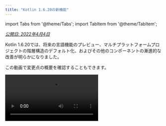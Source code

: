 ```yaml
---
title: "Kotlin 1.6.20の新機能"
---
```

import Tabs from '@theme/Tabs';
import TabItem from '@theme/TabItem';

_[公開日: 2022年4月4日](releases#release-details)_

Kotlin 1.6.20では、将来の言語機能のプレビュー、マルチプラットフォームプロジェクトの階層構造のデフォルト化、およびその他のコンポーネントの漸進的な改善が明らかになりました。

この動画で変更点の概要を確認することもできます。

<video src="https://www.youtube.com/v/8F19ds109-o" title="What's new in Kotlin 1.6.20"/>

## 言語

Kotlin 1.6.20では、次の2つの新しい言語機能を試すことができます。

* [Kotlin/JVMのコンテキストレシーバーのプロトタイプ](#prototype-of-context-receivers-for-kotlin-jvm)
* [非null型](#definitely-non-nullable-types)

### Kotlin/JVMのコンテキストレシーバーのプロトタイプ

:::note
この機能はKotlin/JVMでのみ利用可能なプロトタイプです。`-Xcontext-receivers`を有効にすると、
コンパイラーは、本番コードでは使用できないプレリリースバイナリを生成します。
コンテキストレシーバーはおもちゃのプロジェクトでのみ使用してください。
[YouTrack](https://youtrack.jetbrains.com/issues/KT)でフィードバックをお待ちしております。

Kotlin 1.6.20では、レシーバーを1つに制限されなくなりました。さらに必要な場合は、関数、プロパティ、およびクラスを、宣言にコンテキストレシーバーを追加することにより、コンテキスト依存（または_コンテキスト_)にすることができます。コンテキスト宣言は、次のことを行います。

* 宣言されたすべてのコンテキストレシーバーが、暗黙のレシーバーとして呼び出し側のスコープに存在することを要求します。
* 宣言されたコンテキストレシーバーを、暗黙のレシーバーとして本体スコープに導入します。

```kotlin
interface LoggingContext {
    val log: Logger // このコンテキストは、ロガーへの参照を提供します
}

context(LoggingContext)
fun startBusinessOperation() {
    // LoggingContextは暗黙のレシーバーであるため、logプロパティにアクセスできます
    log.info("Operation has started")
}

fun test(loggingContext: LoggingContext) {
    with(loggingContext) {
        // startBusinessOperation()を呼び出すには、LoggingContextを暗黙のレシーバーとしてスコープに含める必要があります
        startBusinessOperation()
    }
}
```

プロジェクトでコンテキストレシーバーを有効にするには、`-Xcontext-receivers`コンパイラーオプションを使用します。
機能とその構文の詳細な説明は、[KEEP](https://github.com/Kotlin/KEEP/blob/master/proposals/context-receivers#detailed-design)にあります。

実装はプロトタイプであることに注意してください。

* `-Xcontext-receivers`を有効にすると、コンパイラーは、本番コードでは使用できないプレリリースバイナリを生成します
* 現在、コンテキストレシーバーのIDEサポートは最小限です

おもちゃのプロジェクトでこの機能を試し、[このYouTrack issue](https://youtrack.jetbrains.com/issue/KT-42435)であなたの考えや経験を共有してください。
問題が発生した場合は、[新しいissueを提出](https://kotl.in/issue)してください。

### 非null型

非null型は[ベータ版](components-stability)です。ほぼ安定していますが、
将来、移行手順が必要になる場合があります。
変更を最小限に抑えるために最善を尽くします。

ジェネリックJavaクラスおよびインターフェースを拡張する際の相互運用性を向上させるために、Kotlin 1.6.20では、新しい構文`T & Any`を使用して、使用箇所でジェネリック型パラメーターを確実に非nullとしてマークできます。
構文形式は、[インターセクション型](https://en.wikipedia.org/wiki/Intersection_type)の表記法に由来し、現在では、`&`の左側にnull許容の上限があり、右側に非nullの`Any`を持つ型パラメーターに限定されています。

```kotlin
fun <T> elvisLike(x: T, y: T & Any): T & Any = x ?: y

fun main() {
    // OK
    elvisLike<String>("", "").length
    // Error: 'null' cannot be a value of a non-null type
    elvisLike<String>("", null).length

    // OK
    elvisLike<String?>(null, "").length
    // Error: 'null' cannot be a value of a non-null type
    elvisLike<String?>(null, null).length
}
```

この機能を有効にするには、言語バージョンを`1.7`に設定します。

<Tabs groupId="build-script">
<TabItem value="kotlin" label="Kotlin" default>

```kotlin
kotlin {
    sourceSets.all {
        languageSettings.apply {
            languageVersion = "1.7"
        }
    }
}
```

</TabItem>
<TabItem value="groovy" label="Groovy" default>

```groovy
kotlin {
    sourceSets.all {
        languageSettings {
            languageVersion = '1.7'
        }
    }
}
```

</TabItem>
</Tabs>

非null型の詳細については、[KEEP](https://github.com/Kotlin/KEEP/blob/master/proposals/definitely-non-nullable-types)を参照してください。

## Kotlin/JVM

Kotlin 1.6.20では、以下が導入されています。

* JVMインターフェースのデフォルトメソッドの互換性の改善：[インターフェースの新しい`@JvmDefaultWithCompatibility`アノテーション](#new-jvmdefaultwithcompatibility-annotation-for-interfaces)および[-Xjvm-defaultモードの互換性の変更](#compatibility-changes-in-the-xjvm-default-modes)
* [JVMバックエンドでの単一モジュールの並列コンパイルのサポート](#support-for-parallel-compilation-of-a-single-module-in-the-jvm-backend)
* [関数型インターフェースコンストラクターへの呼び出し可能参照のサポート](#support-for-callable-references-to-functional-interface-constructors)

### インターフェースの新しい@JvmDefaultWithCompatibilityアノテーション

Kotlin 1.6.20では、新しいアノテーション[`@JvmDefaultWithCompatibility`](https://kotlinlang.org/api/latest/jvm/stdlib/kotlin.jvm/-jvm-default-with-compatibility/)が導入されています。`-Xjvm-default=all`コンパイラーオプションとともに使用して、Kotlinインターフェースの非抽象メンバーの[JVMインターフェースでデフォルトメソッドを作成](java-to-kotlin-interop#default-methods-in-interfaces)します。

`-Xjvm-default=all`オプションなしでコンパイルされたKotlinインターフェースを使用するクライアントがある場合、このオプションでコンパイルされたコードとのバイナリ互換性がない可能性があります。
Kotlin 1.6.20より前は、この互換性の問題を回避するために、[推奨されるアプローチ](https://blog.jetbrains.com/kotlin/2020/07/kotlin-1-4-m3-generating-default-methods-in-interfaces/#JvmDefaultWithoutCompatibility)は、`-Xjvm-default=all-compatibility`モードと、このタイプの互換性を必要としないインターフェースの`@JvmDefaultWithoutCompatibility`アノテーションを使用することでした。

このアプローチにはいくつかの欠点がありました。

* 新しいインターフェースが追加されたときにアノテーションを追加するのを簡単に忘れる可能性があります。
* 通常、非公開部分には公開APIよりも多くのインターフェースがあるため、最終的にコードの多くの場所にこのアノテーションが付きます。

これで、`-Xjvm-default=all`モードを使用し、`@JvmDefaultWithCompatibility`アノテーションでインターフェースをマークできます。
これにより、このアノテーションを公開APIのすべてのインターフェースに一度に追加でき、新しい非公開コードにアノテーションを使用する必要はありません。

[このYouTrackチケット](https://youtrack.jetbrains.com/issue/KT-48217)で、この新しいアノテーションに関するフィードバックをお寄せください。

### -Xjvm-defaultモードの互換性の変更

Kotlin 1.6.20では、`-Xjvm-default=all`または`-Xjvm-default=all-compatibility`モードでコンパイルされたモジュールに対して、デフォルトモード（`-Xjvm-default=disable`コンパイラーオプション）でモジュールをコンパイルするオプションが追加されています。
以前と同様に、すべてのモジュールに`-Xjvm-default=all`または`-Xjvm-default=all-compatibility`モードがある場合も、コンパイルは成功します。
[このYouTrack issue](https://youtrack.jetbrains.com/issue/KT-47000)でフィードバックをお寄せください。

Kotlin 1.6.20では、コンパイラーオプション`-Xjvm-default`の`compatibility`および`enable`モードが非推奨になりました。
互換性に関する他のモードの説明には変更がありますが、全体的なロジックは同じままです。
[更新された説明](java-to-kotlin-interop#compatibility-modes-for-default-methods)を確認できます。

Javaインターロップのデフォルトメソッドの詳細については、[相互運用性のドキュメント](java-to-kotlin-interop#default-methods-in-interfaces)と
[このブログ投稿](https://blog.jetbrains.com/kotlin/2020/07/kotlin-1-4-m3-generating-default-methods-in-interfaces/)を参照してください。

### JVMバックエンドでの単一モジュールの並列コンパイルのサポート

JVMバックエンドでの単一モジュールの並列コンパイルのサポートは[試験的](components-stability)です。
いつでも削除または変更される可能性があります。オプトインが必要です（詳細は下記参照）。評価目的でのみ使用してください。
[YouTrack](https://youtrack.jetbrains.com/issue/KT-46085)でフィードバックをお待ちしております。

[新しいJVM IRバックエンドのコンパイル時間を改善](https://youtrack.jetbrains.com/issue/KT-46768)するための作業を続けています。
Kotlin 1.6.20では、モジュール内のすべてのファイルを並行してコンパイルするための実験的なJVM IRバックエンドモードを追加しました。
並列コンパイルにより、合計コンパイル時間を最大15％短縮できます。

[コンパイラーオプション](compiler-reference#compiler-options)`-Xbackend-threads`を使用して、実験的な並列バックエンドモードを有効にします。
このオプションには、次の引数を使用します。

* `N`は使用するスレッド数です。CPUコアの数を超えないようにしてください。そうしないと、スレッド間のコンテキストを切り替えるために並列化が効果的でなくなります。
* `0`を使用して、CPUコアごとに個別のスレッドを使用します

[Gradle](gradle)はタスクを並行して実行できますが、プロジェクト（またはプロジェクトの大部分）がGradleの観点から単なる1つの大きなタスクである場合、このタイプの並列化はあまり役に立ちません。
非常に大きなモノリシックモジュールがある場合は、並列コンパイルを使用してコンパイルを高速化します。
プロジェクトが多数の小さなモジュールで構成され、Gradleによって並列化されたビルドがある場合、コンテキストの切り替えにより、別のレイヤーの並列化を追加するとパフォーマンスが低下する可能性があります。

並列コンパイルにはいくつかの制約があります。
* [kapt](kapt)はIRバックエンドを無効にするため、kaptでは機能しません
* 設計上、より多くのJVMヒープが必要です。ヒープの量はスレッド数に比例します

:::

### 関数型インターフェースコンストラクターへの呼び出し可能参照のサポート

:::note
関数型インターフェースコンストラクターへの呼び出し可能参照のサポートは[試験的](components-stability)です。
いつでも削除または変更される可能性があります。オプトインが必要です（詳細は下記参照）。評価目的でのみ使用してください。
[YouTrack](https://youtrack.jetbrains.com/issue/KT-47939)でフィードバックをお待ちしております。

関数型インターフェースコンストラクターへの[呼び出し可能参照](reflection#callable-references)のサポートにより、コンストラクター関数を持つインターフェースから[関数型インターフェース](fun-interfaces)に移行するためのソース互換性のある方法が追加されます。

次のコードを検討してください。

```kotlin
interface Printer {
    fun print()
}

fun Printer(block: () `->` Unit): Printer = object : Printer { override fun print() = block() }
```

関数型インターフェースコンストラクターへの呼び出し可能参照を有効にすると、このコードは関数型インターフェース宣言のみに置き換えることができます。

```kotlin
fun interface Printer {
    fun print()
}
```

そのコンストラクターは暗黙的に作成され、`::Printer`関数参照を使用するコードはコンパイルされます。次に例を示します。

```kotlin
documentsStorage.addPrinter(::Printer)
```

レガシー関数`Printer`を[`@Deprecated`](https://kotlinlang.org/api/latest/jvm/stdlib/kotlin/-deprecated/)アノテーションで`DeprecationLevel.HIDDEN`でマークして、バイナリ互換性を維持します。

```kotlin
@Deprecated(message = "Your message about the deprecation", level = DeprecationLevel.HIDDEN)
fun Printer(...) {...}
```

この機能を有効にするには、コンパイラーオプション`-XXLanguage:+KotlinFunInterfaceConstructorReference`を使用します。

## Kotlin/Native

Kotlin/Native 1.6.20は、新しいコンポーネントの開発を継続していることを示しています。他のプラットフォームでのKotlinとの一貫したエクスペリエンスに向けて、もう一歩進みました。

* [新しいメモリーマネージャーのアップデート](#an-update-on-the-new-memory-manager)
* [新しいメモリーマネージャーでのスイープフェーズの同時実装](#concurrent-implementation-for-the-sweep-phase-in-new-memory-manager)
* [アノテーションクラスのインスタンス化](#instantiation-of-annotation-classes)
* [Swift async/awaitとの相互運用：KotlinUnitの代わりにSwiftのVoidを返す](#interop-with-swift-async-await-returning-void-instead-of-kotlinunit)
* [libbacktraceによる改善されたスタックトレース](#better-stack-traces-with-libbacktrace)
* [スタンドアロンのAndroid実行可能ファイルのサポート](#support-for-standalone-android-executables)
* [パフォーマンスの改善](#performance-improvements)
* [cinteropモジュールのインポート中のエラー処理の改善](#improved-error-handling-during-cinterop-modules-import)
* [Xcode 13ライブラリのサポート](#support-for-xcode-13-libraries)

### 新しいメモリーマネージャーのアップデート

新しいKotlin/Nativeメモリーマネージャーは[アルファ版](components-stability)です。
互換性のない変更が加えられる可能性があり、将来手動での移行が必要になる場合があります。
[YouTrack](https://youtrack.jetbrains.com/issue/KT-48525)でフィードバックをお待ちしております。

:::

Kotlin 1.6.20では、新しいKotlin/Nativeメモリーマネージャーのアルファ版を試すことができます。
これにより、JVMプラットフォームとNativeプラットフォームの違いがなくなり、マルチプラットフォームプロジェクトで一貫した開発者エクスペリエンスが提供されます。
たとえば、AndroidとiOSの両方で動作する新しいクロスプラットフォームモバイルアプリケーションをはるかに簡単に作成できます。

新しいKotlin/Nativeメモリーマネージャーは、スレッド間のオブジェクト共有の制限を解除します。
また、安全で特別な管理やアノテーションを必要としない、リークのない同時プログラミングプリミティブも提供します。

新しいメモリーマネージャーは将来のバージョンでデフォルトになるため、今すぐ試してみることをお勧めします。
新しいメモリーマネージャーの詳細、デモプロジェクトの探索、または[移行手順](https://github.com/JetBrains/kotlin/blob/master/kotlin-native/NEW_MM)に直接進んで自分で試してみるには、[ブログ投稿](https://blog.jetbrains.com/kotlin/2021/08/try-the-new-kotlin-native-memory-manager-development-preview/)をご覧ください。

プロジェクトで新しいメモリーマネージャーを使用して、その動作を確認し、issueトラッカー[YouTrack](https://youtrack.jetbrains.com/issue/KT-48525)でフィードバックを共有してください。

### 新しいメモリーマネージャーでのスイープフェーズの同時実装

[Kotlin 1.6で発表された](whatsnew16#preview-of-the-new-memory-manager)新しいメモリーマネージャーにすでに切り替えている場合は、実行時間が大幅に改善されていることに気付くかもしれません。ベンチマークでは、平均で35％の改善が見られます。
1.6.20以降、新しいメモリーマネージャーで使用できるスイープフェーズの同時実装もあります。
これにより、パフォーマンスが向上し、ガベージコレクターの一時停止時間が短縮されるはずです。

新しいKotlin/Nativeメモリーマネージャーの機能を有効にするには、次のコンパイラーオプションを渡します。

```bash
-Xgc=cms 
```

[このYouTrack issue](https://youtrack.jetbrains.com/issue/KT-48526)で、新しいメモリーマネージャーのパフォーマンスに関するフィードバックをお気軽にお寄せください。

### アノテーションクラスのインスタンス化

Kotlin 1.6.0では、アノテーションクラスのインスタンス化がKotlin/JVMおよびKotlin/JSで[安定](components-stability)しました。
1.6.20バージョンでは、Kotlin/Nativeのサポートが提供されます。

[アノテーションクラスのインスタンス化](annotations#instantiation)の詳細をご覧ください。

### Swift async/awaitとの相互運用：KotlinUnitの代わりにVoidを返す

:::note
Swift async/awaitとの同時実行の相互運用性は[試験的](components-stability)です。いつでも削除または変更される可能性があります。
評価目的でのみ使用してください。 [YouTrack](https://youtrack.jetbrains.com/issue/KT-47610)でフィードバックをお待ちしております。

[Swiftのasync/awaitとの実験的な相互運用性](whatsnew1530#experimental-interoperability-with-swift-5-5-async-await)（Swift 5.5以降で利用可能）の作業を継続しています。
Kotlin 1.6.20は、`Unit`戻り値の型を持つ`suspend`関数での動作が以前のバージョンとは異なります。

以前は、このような関数はSwiftでは`KotlinUnit`を返す`async`関数として表示されていました。ただし、それらの適切な戻り値の型は、非中断関数と同様に`Void`です。

既存のコードを壊さないようにするために、コンパイラーが`Unit`を返す中断関数を`Void`戻り値の型で`async` Swiftに変換するGradleプロパティを導入しています。

```none
# gradle.properties
kotlin.native.binary.unitSuspendFunctionObjCExport=proper
```

この動作を将来のKotlinリリースでデフォルトにする予定です。

### libbacktraceによる改善されたスタックトレース

ソースの場所の解決にlibbacktraceを使用することは[試験的](components-stability)です。いつでも削除または変更される可能性があります。
評価目的でのみ使用してください。 [YouTrack](https://youtrack.jetbrains.com/issue/KT-48424)でフィードバックをお待ちしております。

Kotlin/Nativeは、ファイルロケーションと行番号の詳細なスタックトレースを生成できるようになりました
`linux*`（`linuxMips32`と`linuxMipsel32`を除く）および`androidNative*`ターゲットをより適切にデバッグできます。

この機能は、内部で[libbacktrace](https://github.com/ianlancetaylor/libbacktrace)ライブラリを使用します。
違いの例については、次のコードをご覧ください。

```kotlin
fun main() = bar()
fun bar() = baz()
inline fun baz() {
    error("")
}
```

* **1.6.20より前：**

```text
Uncaught Kotlin exception: kotlin.IllegalStateException:
   at 0   example.kexe        0x227190       kfun:kotlin.Throwable#<init>(kotlin.String?){} + 96
   at 1   example.kexe        0x221e4c       kfun:kotlin.Exception#<init>(kotlin.String?){} + 92
   at 2   example.kexe        0x221f4c       kfun:kotlin.RuntimeException#<init>(kotlin.String?){} + 92
   at 3   example.kexe        0x22234c       kfun:kotlin.IllegalStateException#<init>(kotlin.String?){} + 92
   at 4   example.kexe        0x25d708       kfun:#bar(){} + 104
   at 5   example.kexe        0x25d68c       kfun:#main(){} + 12
```

* **libbacktraceを使用した1.6.20：**

```text
Uncaught Kotlin exception: kotlin.IllegalStateException:
   at 0   example.kexe        0x229550    kfun:kotlin.Throwable#<init>(kotlin.String?){} + 96 (/opt/buildAgent/work/c3a91df21e46e2c8/kotlin/kotlin-native/runtime/src/main/kotlin/kotlin/Throwable.kt:24:37)
   at 1   example.kexe        0x22420c    kfun:kotlin.Exception#<init>(kotlin.String?){} + 92 (/opt/buildAgent/work/c3a91df21e46e2c8/kotlin/kotlin-native/runtime/src/main/kotlin/kotlin/Exceptions.kt:23:44)
   at 2   example.kexe        0x22430c    kfun:kotlin.RuntimeException#<init>(kotlin.String?){} + 92 (/opt/buildAgent/work/c3a91df21e46e2c8/kotlin/kotlin-native/runtime/src/main/kotlin/kotlin/Exceptions.kt:34:44)
   at 3   example.kexe        0x22470c    kfun:kotlin.IllegalStateException#<init>(kotlin.String?){} + 92 (/opt/buildAgent/work/c3a91df21e46e2c8/kotlin/kotlin-native/runtime/src/main/kotlin/kotlin/Exceptions.kt:70:44)
   at 4   example.kexe        0x25fac8    kfun:#bar(){} + 104 [inlined] (/opt/buildAgent/work/c3a91df21e46e2c8/kotlin/libraries/stdlib/src/kotlin/util/Preconditions.kt:143:56)
   at 5   example.kexe        0x25fac8    kfun:#bar(){} + 104 [inlined] (/private/tmp/backtrace/src/commonMain/kotlin/app.kt:4:5)
   at 6   example.kexe        0x25fac8    kfun:#bar(){} + 104 (/private/tmp/backtrace/src/commonMain/kotlin/app.kt:2:13)
   at 7   example.kexe        0x25fa4c    kfun:#main(){} + 12 (/private/tmp/backtrace/src/commonMain/kotlin/app.kt:1:14)
```

すでにスタックトレースにファイルロケーションと行番号が含まれているAppleターゲットでは、libbacktraceはインライン関数呼び出しの詳細を提供します。

* **1.6.20より前：**

```text
Uncaught Kotlin exception: kotlin.IllegalStateException:
   at 0   example.kexe    0x10a85a8f8    kfun:kotlin.Throwable#<init>(kotlin.String?){} + 88 (/opt/buildAgent/work/c3a91df21e46e2c8/kotlin/kotlin-native/runtime/src/main/kotlin/kotlin/Throwable.kt:24:37)
   at 1   example.kexe    0x10a855846    kfun:kotlin.Exception#<init>(kotlin.String?){} + 86 (/opt/buildAgent/work/c3a91df21e46e2c8/kotlin/kotlin-native/runtime/src/main/kotlin/kotlin/Exceptions.kt:23:44)
   at 2   example.kexe    0x10a855936    kfun:kotlin.RuntimeException#<init>(kotlin.String?){} + 86 (/opt/buildAgent/work/c3a91df21e46e2c8/kotlin/kotlin-native/runtime/src/main/kotlin/kotlin/Exceptions.kt:34:44)
   at 3   example.kexe    0x10a855c86    kfun:kotlin.IllegalStateException#<init>(kotlin.String?){} + 86 (/opt/buildAgent/work/c3a91df21e46e2c8/kotlin/kotlin-native/runtime/src/main/kotlin/kotlin/Exceptions.kt:70:44)
   at 4   example.kexe    0x10a8489a5    kfun:#bar(){} + 117 (/private/tmp/backtrace/src/commonMain/kotlin/app.kt:2:1)
   at 5   example.kexe    0x10a84891c    kfun:#main(){} + 12 (/private/tmp/backtrace/src/commonMain/kotlin/app.kt:1:14)
...
```

* **libbacktraceを使用した1.6.20：**

```text
Uncaught Kotlin exception: kotlin.IllegalStateException:
   at 0   example.kexe    0x10669bc88    kfun:kotlin.Throwable#<init>(kotlin.String?){} + 88 (/opt/buildAgent/work/c3a91df21e46e2c8/kotlin/kotlin-native/runtime/src/main/kotlin/kotlin/Throwable.kt:24:37)
   at 1   example.kexe    0x106696bd6    kfun:kotlin.Exception#<init>(kotlin.String?){} + 86 (/opt/buildAgent/work/c3a91df21e46e2c8/kotlin/kotlin-native/runtime/src/main/kotlin/kotlin/Exceptions.kt:23:44)
   at 2   example.kexe    0x106696cc6    kfun:kotlin.RuntimeException#<init>(kotlin.String?){} + 86 (/opt/buildAgent/work/c3a91df21e46e2c8/kotlin/kotlin-native/runtime/src/main/kotlin/kotlin/Exceptions.kt:34:44)
   at 3   example.kexe    0x106697016    kfun:kotlin.IllegalStateException#<init>(kotlin.String?){} + 86 (/opt/buildAgent/work/c3a91df21e46e2c8/kotlin/kotlin-native/runtime/src/main/kotlin/kotlin/Exceptions.kt:70:44)
   at 4   example.kexe    0x106689d35    kfun:#bar(){} + 117 [inlined] (/opt/buildAgent/work/c3a91df21e46e2c8/kotlin/libraries/stdlib/src/kotlin/util/Preconditions.kt:143:56)  
:::caution
at 5   example.kexe    0x106689d35    kfun:#bar(){} + 117 [inlined] (/private/tmp/backtrace/src/commonMain/kotlin/app.kt:4:5)
   at 6   example.kexe    0x106689d35    kfun:#bar(){} + 117 (/private/tmp/backtrace/src/commonMain/kotlin/app.kt:2:13)
   at 7   example.kexe    0x106689cac    kfun:#main(){} + 12 (/private/tmp/backtrace/src/commonMain/kotlin/app.kt:1:14)
...
```

libbacktraceでより良いスタックトレースを生成するには、次の行を`gradle.properties`に追加します。

```none
# gradle.properties
kotlin.native.binary.sourceInfoType=libbacktrace
```

[このYouTrack issue](https://youtrack.jetbrains.com/issue/KT-48424)で、libbacktraceを使用したKotlin/Nativeのデバッグの動作について教えてください。

### スタンドアロンのAndroid実行可能ファイルのサポート

以前は、Kotlin/NativeのAndroid Native実行可能ファイルは、実際には実行可能ファイルではなく、NativeActivityとして使用できる共有ライブラリでした。これで、Android Nativeターゲットの標準実行可能ファイルを生成するオプションができました。

そのためには、プロジェクトの`build.gradle(.kts)`部分で、`androidNative`ターゲットの実行可能ブロックを構成します。
次のバイナリオプションを追加します。

```kotlin
kotlin {
    androidNativeX64("android") {
        binaries {
            executable {
                binaryOptions["androidProgramType"] = "standalone"
            }
        }
    }
}
```

この機能はKotlin 1.7.0でデフォルトになることに注意してください。
現在の動作を維持する場合は、次の設定を使用します。

```kotlin
binaryOptions["androidProgramType"] = "nativeActivity"
```

[実装](https://github.com/jetbrains/kotlin/pull/4624)のMattia Iavaroneに感謝します！

### パフォーマンスの改善

Kotlin/Nativeで[コンパイルプロセスを高速化](https://youtrack.jetbrains.com/issue/KT-42294)し、開発エクスペリエンスを向上させるために、私たちは懸命に取り組んでいます。

Kotlin 1.6.20には、Kotlinが生成するLLVM IRに影響を与えるパフォーマンスアップデートとバグ修正がいくつか含まれています。
内部プロジェクトのベンチマークによると、平均して次のパフォーマンス向上が達成されました。

* 実行時間が15％短縮
* リリースバイナリとデバッグバイナリの両方のコードサイズが20％削減
* リリースバイナリのコンパイル時間が26％短縮

これらの変更により、大規模な内部プロジェクトのデバッグバイナリのコンパイル時間も10％短縮されます。

これを実現するために、コンパイラーが生成した一部の合成オブジェクトの静的初期化を実装し、すべての関数のLLVM IRの構造化方法を改善し、コンパイラーキャッシュを最適化しました。

### cinteropモジュールのインポート中のエラー処理の改善

このリリースでは、`cinterop`ツールを使用してObjective-Cモジュールをインポートする場合のエラー処理が改善されました（CocoaPodsポッドの典型的な場合）。
以前は、Objective-Cモジュールを操作しようとしたときにエラーが発生した場合（たとえば、ヘッダーのコンパイルエラーを処理する場合）、`fatal error: could not build module $name`などの情報のないエラーメッセージが表示されました。
この`cinterop`ツールのこの部分を拡張したため、拡張された説明を含むエラーメッセージが表示されます。

### Xcode 13ライブラリのサポート

Xcode 13で提供されるライブラリは、このリリース以降、完全にサポートされています。
Kotlinコードのどこからでも自由にアクセスできます。

## Kotlin Multiplatform

1.6.20では、Kotlin Multiplatformに次の注目すべきアップデートがもたらされます。

* [階層構造のサポートが、すべての新しいマルチプラットフォームプロジェクトのデフォルトになりました](#hierarchical-structure-support-for-multiplatform-projects)
* [Kotlin CocoaPods Gradleプラグインは、CocoaPods統合に役立ついくつかの機能を受け取りました](#kotlin-cocoapods-gradle-plugin)

### マルチプラットフォームプロジェクトの階層構造のサポート

Kotlin 1.6.20には、デフォルトで有効になっている階層構造のサポートが付属しています。
[Kotlin 1.4.0で導入されて以来](whatsnew14#sharing-code-in-several-targets-with-the-hierarchical-project-structure)、フロントエンドを大幅に改善し、IDEインポートを安定させました。

以前は、マルチプラットフォームプロジェクトでコードを追加する方法が2つありました。1つ目は、プラットフォーム固有のソースセットに挿入することでした。これは1つのターゲットに制限されており、他のプラットフォームでは再利用できません。
2つ目は、Kotlinで現在サポートされているすべてのプラットフォームで共有される共通のソースセットを使用することです。

これで、共通のロジックとサードパーティAPIの多くを再利用する、いくつかの同様のネイティブターゲット間で[ソースコードを共有](#better-code-sharing-in-your-project)できるようになりました。
このテクノロジーは、正しいデフォルトの依存関係を提供し、共有コードで利用可能な正確なAPIを見つけます。
これにより、複雑なビルドセットアップと、ネイティブターゲット間でソースセットを共有するためのIDEサポートを取得するための回避策を使用する必要がなくなります。
また、別のターゲットを対象とした安全でないAPIの使用を防ぐのにも役立ちます。

このテクノロジーは、階層プロジェクト構造により、ターゲットのサブセットに対して共通APIを持つライブラリを公開および消費できるため、[ライブラリの作成者](#more-opportunities-for-library-authors)にとっても役立ちます。

デフォルトでは、階層プロジェクト構造で公開されているライブラリは、階層構造プロジェクトとのみ互換性があります。

#### プロジェクトでのより良いコード共有

階層構造のサポートがない場合、[Kotlinターゲット](multiplatform-dsl-reference#targets)の_一部_ではあるが、_すべて_ではないでコードを共有する簡単な方法はありません。
1つの一般的な例は、すべてのiOSターゲット間でコードを共有し、FoundationのようなiOS固有の[依存関係](multiplatform-share-on-platforms#connect-platform-specific-libraries)にアクセスできることです。

階層プロジェクト構造のサポートのおかげで、これをすぐに実現できます。
新しい構造では、ソースセットは階層を形成します。
特定のソースセットのコンパイル先となる各ターゲットで利用可能な、プラットフォーム固有の言語機能と依存関係を使用できます。

たとえば、iOSデバイスとシミュレーター用の2つのターゲット（`iosArm64`と`iosX64`）を持つ一般的なマルチプラットフォームプロジェクトを考えてみましょう。
Kotlinツールは、両方のターゲットが同じ関数を持つことを理解しており、中間ソースセット`iosMain`からその関数にアクセスできます。

<img src="/img/ios-hierarchy-example.jpg" alt="iOS hierarchy example" width="700" style={{verticalAlign: 'middle'}}/>

Kotlinツールチェーンは、Kotlin/Native stdlibやネイティブライブラリなどの正しいデフォルトの依存関係